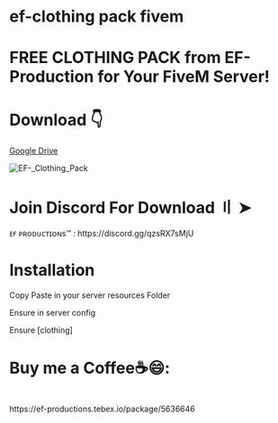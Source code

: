 # ef-clothing pack fivem
# FREE CLOTHING PACK from EF-Production for Your FiveM Server!

# Download 👇 <br>
[Google Drive](https://drive.google.com/file/d/1F6TOWuoy-BEEePCvh0OPDMsYZKLXkFZh/view?usp=sharing)

![EF-_Clothing_Pack](https://github.com/blastersuraj/EF-Clothing-Pack-FiveM/assets/104319683/db2ada4d-9348-4a34-80ae-8894dbd6abde)


<h1>Join Discord For Download 〢 ➤ </h1>
ᴇғ ᴘʀᴏᴅᴜᴄᴛɪᴏɴs™ : https://discord.gg/qzsRX7sMjU

<h1> Installation </h1>
<p> Copy Paste in your server resources Folder</p>
<p>Ensure in server config </p>
<p>Ensure [clothing]</p>


<h1>Buy me a Coffee☕😄:</h1><br>
https://ef-productions.tebex.io/package/5636646<br>





